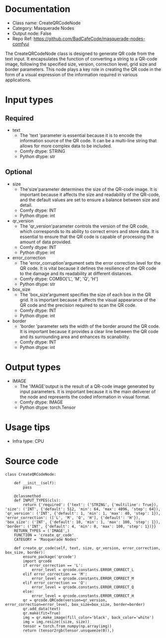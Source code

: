 # Documentation
- Class name: CreateQRCodeNode
- Category: Masquerade Nodes
- Output node: False
- Repo Ref: https://github.com/BadCafeCode/masquerade-nodes-comfyui

The CreateQRCodeNode class is designed to generate QR code from the text input. It encapsulates the function of converting a string to a QR-code image, following the specified size, version, correction level, grid size and border parameters. This node plays a key role in creating the QR code in the form of a visual expression of the information required in various applications.

# Input types
## Required
- text
    - The 'text 'parameter is essential because it is to encode the information source of the QR code. It can be a multi-line string that allows for more complex data to be included.
    - Comfy dtype: STRING
    - Python dtype: str
## Optional
- size
    - The'size'parameter determines the size of the QR-code image. It is important because it affects the size and readability of the QR-code, and the default values are set to ensure a balance between size and detail.
    - Comfy dtype: INT
    - Python dtype: int
- qr_version
    - The 'qr_version'parameter controls the version of the QR code, which corresponds to its ability to correct errors and store data. It is essential to ensure that the QR code is capable of processing the amount of data provided.
    - Comfy dtype: INT
    - Python dtype: int
- error_correction
    - The 'error_corruption'argument sets the error correction level for the QR code. It is vital because it defines the resilience of the QR code to the damage and its readability at different distances.
    - Comfy dtype: COMBO['L', 'M', 'Q', 'H']
    - Python dtype: str
- box_size
    - The 'box_size'argument specifies the size of each box in the QR grid. It is important because it affects the visual appearance of the QR code and the precision required to scan the QR code.
    - Comfy dtype: INT
    - Python dtype: int
- border
    - 'border 'parameter sets the width of the border around the QR code. It is important because it provides a clear line between the QR code and its surrounding area and enhances its scanability.
    - Comfy dtype: INT
    - Python dtype: int

# Output types
- IMAGE
    - The 'IMAGE'output is the result of a QR-code image generated by input parameters. It is important because it is the main deliverer of the node and represents the coded information in visual format.
    - Comfy dtype: IMAGE
    - Python dtype: torch.Tensor

# Usage tips
- Infra type: CPU

# Source code
```
class CreateQRCodeNode:

    def __init__(self):
        pass

    @classmethod
    def INPUT_TYPES(cls):
        return {'required': {'text': ('STRING', {'multiline': True}), 'size': ('INT', {'default': 512, 'min': 64, 'max': 4096, 'step': 64}), 'qr_version': ('INT', {'default': 1, 'min': 1, 'max': 40, 'step': 1}), 'error_correction': (['L', 'M', 'Q', 'H'], {'default': 'H'}), 'box_size': ('INT', {'default': 10, 'min': 1, 'max': 100, 'step': 1}), 'border': ('INT', {'default': 4, 'min': 0, 'max': 100, 'step': 1})}}
    RETURN_TYPES = ('IMAGE',)
    FUNCTION = 'create_qr_code'
    CATEGORY = 'Masquerade Nodes'

    def create_qr_code(self, text, size, qr_version, error_correction, box_size, border):
        ensure_package('qrcode')
        import qrcode
        if error_correction == 'L':
            error_level = qrcode.constants.ERROR_CORRECT_L
        elif error_correction == 'M':
            error_level = qrcode.constants.ERROR_CORRECT_M
        elif error_correction == 'Q':
            error_level = qrcode.constants.ERROR_CORRECT_Q
        else:
            error_level = qrcode.constants.ERROR_CORRECT_H
        qr = qrcode.QRCode(version=qr_version, error_correction=error_level, box_size=box_size, border=border)
        qr.add_data(text)
        qr.make(fit=True)
        img = qr.make_image(fill_color='black', back_color='white')
        img = img.resize((size, size))
        tensor = torch.from_numpy(np.array(img))
        return (tensor2rgb(tensor.unsqueeze(0)),)
```